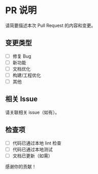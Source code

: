 # PR 说明

请简要描述本次 Pull Request 的内容和变更。

## 变更类型
- [ ] 修复 Bug
- [ ] 新功能
- [ ] 文档优化
- [ ] 构建/工程优化
- [ ] 其他

## 相关 Issue

请关联相关 issue（如有）。

## 检查项
- [ ] 代码已通过本地 lint 检查
- [ ] 代码已通过本地测试
- [ ] 文档已更新（如需）

感谢你的贡献！

